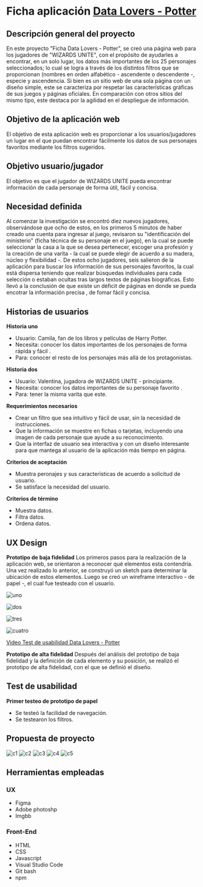 # Ficha aplicación [Data Lovers - Potter](https://npgonzalez.github.io/SCL012-data-lovers/src/)
## Descripción general del proyecto

En este proyecto "Ficha Data Lovers - Potter", se creó una página web para los jugadores de "WIZARDS UNITE", con el propósito de ayudarles a encontrar, en un solo lugar, los datos más importantes de los 25 personajes seleccionados; lo cual se logra a través de los distintos filtros que se proporcionan (nombres en orden alfabético - ascendente o descendente -, especie y ascendencia. Si bien es un sitio web de una sola página con un diseño simple, este se caracteriza por respetar las características gráficas de sus juegos y páginas oficiales. En comparación con otros sitios del mismo tipo, este destaca por la agilidad en el despliegue de información.

## Objetivo de la aplicación web

El objetivo de esta aplicación web es proporcionar a los usuarios/jugadores un lugar en el que puedan encontrar fácilmente los datos de sus personajes favoritos mediante los filtros sugeridos.

## Objetivo usuario/jugador 

El objetivo es que el jugador de WIZARDS UNITE pueda encontrar información de cada personaje de forma útil, fácil y concisa.

## Necesidad definida

Al comenzar la investigación se encontró diez nuevos jugadores, observándose que ocho de estos, en los primeros 5 minutos de haber creado una cuenta para ingresar al juego, revisaron su "identificación del ministerio" (ficha técnica de su personaje en el juego), en la cual se puede seleccionar la casa  a la que se desea pertenecer, escoger una profesión y la creación de una varita - la cual se puede elegir de acuerdo a su madera, núcleo y flexibilidad -. De estos ocho jugadores, seis salieron de la aplicación para buscar los información de sus personajes favoritos,  la cual está dispersa teniendo que realizar búsquedas individuales para cada selección o estaban ocultas tras largos textos de páginas biográficas. 
Esto llevó a la conclusión de que existe un déficit de páginas en donde se pueda encotrar la información precisa , de fomar fácil y concisa.

## Historias de usuarios

**Historia uno**
- Usuario: Camila, fan de los libros y películas de Harry Potter.
- Necesita: conocer los datos importantes de los personajes de forma rápida y fácil .
- Para: conocer el resto de los personajes más allá de los protagonistas.

**Historia dos**
- Usuario: Valentina, jugadora de WIZARDS UNITE - principiante.
- Necesita: conocer los datos importantes de su personaje favorito .
- Para: tener la misma varita que este.

**Requerimientos necesarios**
- Crear un filtro que sea intuitivo y fácil de usar, sin la necesidad de instrucciones.
- Que la información se muestre en fichas o tarjetas, incluyendo una imagen de cada personaje que ayude a su reconocimiento.
- Que la interfaz de usuario sea interactiva y con un diseño interesante para que mantega al usuario de la aplicación más tiempo en página.


**Criterios de aceptación**
- Muestra peronajes y sus características de acuerdo a solicitud de usuario.
- Se satisface la necesidad del usuario.

**Criterios de término**
- Muestra datos.
- Filtra datos.
- Ordena datos.

## UX Design

**Prototipo de baja fidelidad**
Los primeros pasos para la realización de la aplicación web, se orientaron a reconocer qué elementos esta contendría. Una vez realizado lo anterior, se construyó un sketch para determinar la ubicación de estos elementos.
Luego se creó un wireframe interactivo - de papel -, el cual fue testeado con el usuario.

![uno](https://i.ibb.co/YpgDrnk/data1-1.jpg)

![dos](https://i.ibb.co/hBfw1bC/data3-3.jpg)

![tres](https://i.ibb.co/cJg5KzW/data4-4.jpg)

![cuatro](https://i.ibb.co/mGPw6Tz/data2-2.jpg)

[Video Test de usabilidad Data Lovers - Potter ](https://clipchamp.com/watch/Untitled-Project-E7FFgd)


**Prototipo de alta fidelidad**
Después del análisis del prototipo de baja fidelidad y la definición de cada elemento  y su posición, se realizó el prototipo de alta fidelidad, con el que se definió el diseño.

## Test de usabilidad
**Primer testeo de prototipo de papel**
- Se testeó la facilidad de navegación.
- Se testearon los filtros.


## Propuesta de proyecto
![c1](https://i.ibb.co/JQ5DGB2/c1.png)
![c2](https://i.ibb.co/zf2vJ16/c2.png)
![c3](https://i.ibb.co/x1Jhj9r/c3.png)
![c4](https://i.ibb.co/Wfmj5qG/c4.png)
![c5](https://i.ibb.co/wJwq2XJ/c5.png)


## Herramientas empleadas
### UX
* Figma
* Adobe photoshp
* Imgbb

### Front-End
* HTML
* CSS
* Javascript
* Visual Studio Code
* Git bash
* npm
